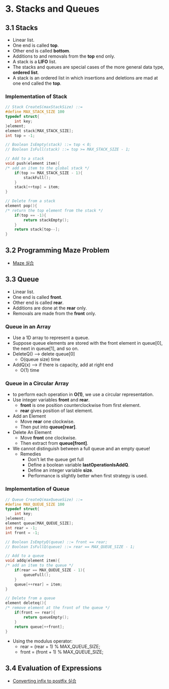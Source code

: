 # 3. Stacks and Queues
## 3.1 Stacks
- Linear list.
- One end is called __top__.
- Other end is called __bottom__.
- Additions to and removals from the __top__ end only.
- A stack is a __LIFO__ list.
- The stacks and queues are special cases of the more general data type, __ordered list__.
- A stack is an ordered list in which insertions and deletions are mad at one end called the __top__.
### Implementation of Stack
```c
// Stack CreateS(maxStackSize) ::=
#define MAX_STACK_SIZE 100
typedef struct{
    int key;
}element;
element stack[MAX_STACK_SIZE];
int top = -1;

// Boolean IsEmpty(stack) ::= top < 0;
// Boolean IsFull(stack) ::= top >= MAX_STACK_SIZE - 1;

// Add to a stack
void push(element item){
/* add an item to the global stack */
    if(top >= MAX_STACK_SIZE - 1){
        stackFull();
    }
    stack[++top] = item;
}

// Delete from a stack
element pop(){
/* return the top element from the stack */
    if(top == -1){
        return stackEmpty();
    }
    return stack[top--];
}
```
## 3.2 Programming Maze Problem
- [Maze 실습](https://github.com/hngyb/CSE/blob/master/Data-Structure/Chapter3-Stacks-and-Queues/Open-Lab4-Maze/Maze.c "")
## 3.3 Queue
- Linear list.
- One end is called __front__.
- Other end is called __rear__.
- Additions are done at the __rear__ only.
- Removals are made from the __front__ only.
### Queue in an Array
- Use a 1D array to represent a queue.
- Suppose queue elements are stored with the front element in queue[0], the next in queue[1], and so on.
- DeleteQ() --> delete queue[0]
    - O(queue size) time
- AddQ(x) --> if there is capacity, add at right end
    - O(1) time
### Queue in a Circular Array
- to perform each operation in __O(1)__, we use a circular representation.
- Use integer variables __front__ and __rear__.
    - __front__ is one position counterclockwise from first element.
    - __rear__ gives position of last element.
- Add an Element
    - Move __rear__ one clockwise.
    - Then put into __queue[rear]__.
- Delete An Element
    - Move __front__ one clockwise.
    - Then extract from __queue[front]__.
- We cannot distinguish between a full queue and an empty queue!
    - Remedies
        - Don't let the queue get full
        - Define a boolean variable __lastOperationIsAddQ__.
        - Define an integer variable __size__.
        - Performance is slightly better when first strategy is used.
### Implementation of Queue
```c
// Queue CreateQ(maxQueueSize) ::=
#define MAX_QUEUE_SIZE 100
typedef struct{
    int key;
}element;
element queue[MAX_QUEUE_SIZE];
int rear = -1;
int front = -1;

// Boolean IsEmptyQ(queue) ::= front == rear;
// Boolean IsFullQ(queue) ::= rear == MAX_QUEUE_SIZE - 1;

// Add to a queue
void addq(element item){
/* add an item to the queue */
    if(rear == MAX_QUEUE_SIZE - 1){
        queueFull();
    }
    queue[++rear] = item;
}

// Delete from a queue
element deleteq(){
/* remove element at the front of the queue */
    if(front == rear){
        return queueEmpty();
    }
    return queue[++front];
}
```
- Using the modulus operator:
    - rear = (rear + 1) % MAX_QUEUE_SIZE;
    - front = (front + 1) % MAX_QUEUE_SIZE;
## 3.4 Evaluation of Expressions
- [Converting infix to postfix 실습](https://github.com/hngyb/CSE/blob/master/Data-Structure/Chapter3-Stacks-and-Queues/Open-Lab5-Coverting-infix-to-postfix/Converting-infix-to-postfix.c "")

